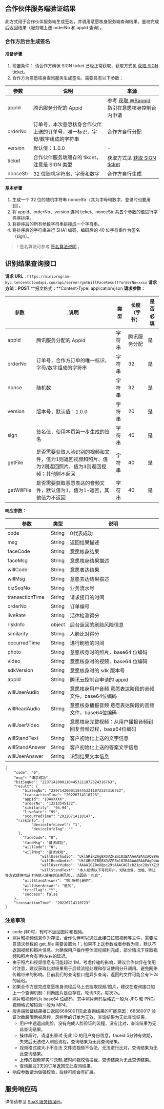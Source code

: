 ## 合作伙伴服务端验证结果
此方式用于合作伙伴服务端生成签名，并调用意愿核身服务端查询结果，鉴权完成后返回结果（服务端上送 orderNo 和 appId 查询）。
### 合作方后台生成签名
#### 准备步骤
1. 前置条件：
请合作方确保 SIGN ticket 已经正常获取，获取方式见 [获取 SIGN ticket](https://cloud.tencent.com/document/product/1007/37305)。
2. 合作方为意愿核身查询服务生成签名，需要具有以下参数：

| 参数 | 说明 | 来源 |
|---------|---------|---------|
|appId	|腾讯服务分配的 Appid |参考 [获取 WBappid](https://cloud.tencent.com/document/product/1007/49634) 指引在意愿核身控制台内申请 |
| orderNo	| 订单号，本次意愿核身合作伙伴上送的订单号，唯一标识，字母/数字组成的字符串	| 合作方自行分配| 
| version	| 默认值：1.0.0	 |-|
| ticket	| 合作伙伴服务端缓存的 tikcet，注意是 SIGN 类型	| 获取方式见 [获取 SIGN ticket](https://cloud.tencent.com/document/product/1007/37305)| 
| nonceStr	| 32 位随机字符串，字母和数字	| 合作方自行生成| 

#### 基本步骤
1. 生成一个 32 位的随机字符串 nonceStr（其为字母和数字，登录时也要用到）。
2. 将 appId、orderNo、version 连同 ticket、nonceStr 共五个参数的值进行字典序排序。
3. 将排序后的所有参数字符串拼接成一个字符串。
4. 将排序后的字符串进行 SHA1 编码，编码后的 40 位字符串作为签名（sign）。

>! 签名算法可参考 [签名算法说明](https://cloud.tencent.com/document/product/1007/37307) 。

## 识别结果查询接口
**请求 URL**：`https://miniprogram-kyc.tencentcloudapi.com/api/server/getWillFaceResult?orderNo=xxxx`
**请求方法：POST**
**报文格式：**Content-Type: application/json
**请求参数：**

| 参数 | 说明 | 类型 |长度（字节）	|是否必填|
|---------|---------|---------|---------|---------|	
| appId	| 腾讯服务分配的 Appid	| 字符串	| 腾讯服务分配	| 是| 
| orderNo	| 订单号，合作方订单的唯一标识，字母/数字组成的字符串| 	字符串| 	32| 	是| 
| nonce	| 随机数	| 字符串| 	32	| 是| 
| version	| 版本号，默认值：1.0.0	| 字符串	| 20	| 是| 
| sign	| 签名值，使用本页第一步生成的签名| 	字符串	| 40| 	是| 
| getFile	| 是否需要获取人脸识别的视频和文件，值为1则返回视频和照片、值为2则返回照片、值为3则返回视频；其他则不返回	| 字符串| 	40| 	是| 
| getWillFile	| 是否需要获取意愿表达的音频文件，默认值为1，值为1-返回，其他值为不返回	| 字符串	| 40	| 是| 

**响应参数：**	

| 参数 | 类型 | 说明 |
|---------|---------|---------|
| code	| String	| 0代表成功| 
| msg	| String| 	返回结果描述| 
| faceCode	| String	| 意愿核身结果| 
| faceMsg| 	String| 	意愿核身结果描述| 
| willCode	| String| 	意愿表达结果| 
| willMsg	| String| 	意愿表达结果描述| 
| bizSeqNo	| String	| 业务流水号| 
| transactionTime	| String	| 请求接口的时间| 
| orderNo	| String	| 订单编号| 
| liveRate| 	String	| 活体检测得分| 
| riskInfo	| object	| 后台返回的刷脸风险信息| 
| similarity	| String	| 人脸比对得分| 
| occurredTime	| String	| 进行刷脸的时间| 
| photo	| String	| 意愿核身时的照片，base64 位编码| 
| video	|  String	| 意愿核身时的视频，base64 位编码| 
| sdkVersion	| String	| 意愿核身时的 sdk 版本号| 
|appId	|String	|腾讯云控制台申请的 appid|
|willUserAudio	|  String	|意愿核身用户音频 意愿表达阶段的音频文件，base64位编码|
|willReadAudio|	 String	|意愿核身播报音频 意愿表达阶段的音频文件，base64位编码|
|willUserVideo	| String	|意愿核身完整视频：从用户播报音频到回复音频过程，base64位编码|
|willStandText	|String	|客户初始化上送的文字信息|
|willStandAnswer|	String	|客户初始化上送的答案文字信息|
|willUserAnswer	|String|	识别结果文本信息|

```
{
    "code": "0",
    "msg": "请求成功",
    "bizSeqNo": "22071420001184453211072324316763",
    "result": {
        "bizSeqNo": "22071420001184453211072324316763",
        "transactionTime": "20220714110723",
        "appId": "IDAXXXXX",
        "orderNo": "13213545132",
        "similarity": "94.94",
        "liveRate": "99",
        "occurredTime": "20220714110147",
 	 "riskInfo": {
        	"deviceInfoLevel": "1",
       	 	"deviceInfoTag": ""
  	  },
        "faceCode": "0",
        "faceMsg": "请求成功",
        "willCode": "0",
        "willMsg": "请求成功",
                "willUserAudio": "UklGRiR2AgBXQVZFZm10IBAAAAABAAIAQB8AAAB9AAAEABAAZGF0YQB2AgAAAAAAAAACAAgAGwA7AFEA",
                "willReadAudio": "UklGRqRIBQBXQVZFZm10IBAAAAABAAEAgD4AAAB9AAACABAAZGF0YYBIBQAAAAAAAAAAAAAAAAAAAAAAAAAA",
                "willUserVideo": "AAAAIGZ0eXBpc29tAAACAGlzb21pc28yYXZjMW1wNDEAAAAIZnJlZQAOLGttZGF0AAACXQYF//9Z3EXpve",
                "willStandText": "本人知情以下号码开户，知晓出售、出租、转让等方式提供电话卡供他人使用的法律风险.。请回答：同意",
        "willStandAnswer": "嗯|好的|是的",
        "willUserAnswer": "是的",
        "trtcFlag": "Y",
        "success": false
    },
    "transactionTime": "20220714110723"
}
```

### 注意事项
- code 非0时，有时不返回图片和视频。
- 照片和视频信息作为存证，合作伙伴可以通过此接口拉取视频等文件，需要注意请求参数的 get_file 需要设置为 1；如果不上送参数或者参数为空，默认不返回视频和照片信息。为确保用户操作整体流程顺利完成，部分情况下获取视频和照片会有1秒左右的延迟。
- 由于照片和视频信息有可能超过 1M，考虑传输的影响，建议合作伙伴在使用时注意，建议获取比对结果用于后续流程处理和存证使用分开调用。避免网络传输带来的影响。目前我们的查询接口是异步查询，返回的文件可能会有1~2s的延迟。
- 如果合作方是完成意愿核身流程后马上去拉取视频/照片，建议在查询接口加上一个查询机制：判断图片是否存在，轮询3次，每次2s。
- 照片和视频均为 base64 位编码，其中照片解码后格式一般为 JPG 和 PNG。视频格式解码后一般为 MP4。
- 服务端验证结果接口返回66660011无此查询结果的可能原因：66660017 验证次数超限后被风控，风控后的订单为无效，查询结果为无此查询结果。
	- 用户中途退出刷脸，没有完成人脸验证的流程，没有比对，查询结果为无此查询结果。
	- 操作超时，请退出重试 无此 ID 的用户身份信息，faceid 5分钟有效期，失效后无法进入刷脸流程，查询结果为无此查询结果。
	- 视频格式或大小不合法 文件或视频不合法，无法进行比对，查询结果为无此查询结果。
	- 上传的视频非实时录制,被时间戳校验拦截，查询结果为无此查询结果。
	- 查询超过3天的订单返回无此查询结果。
- 响应参数请勿做强校验，后续可能会有扩展。 

## 服务响应码
详情请参见 [SaaS 服务错误码](https://cloud.tencent.com/document/product/1007/47912)。



